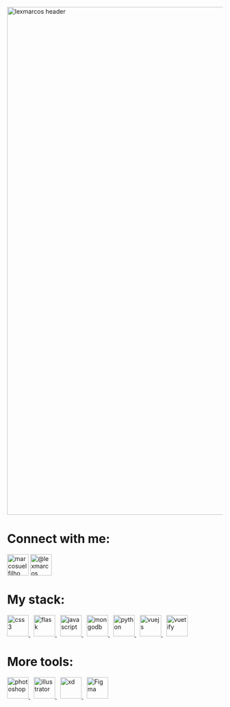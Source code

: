 <img
  align="center"
  src="https://i.imgur.com/rvFnjfe.png"
  alt="lexmarcos header"
  height="auto"
  width="1185"
/>

<h1 align="left">Connect with me:</h1>
<p align="left">
  <a href="https://linkedin.com/in/marcosuelfilho" target="blank"
    ><img
      align="center"
      src="https://i.imgur.com/UGuIqfM.png"
      alt="marcosuelfilho"
      height="50"
      width="50"
  /></a>
  <a href="https://medium.com/@lexmarcos" target="blank"
    ><img
      align="center"
      src="https://i.imgur.com/jWlJOVi.png"
      alt="@lexmarcos"
      height="50"
      width="50"
  /></a>
</p>

<h1 align="left">My stack:</h1>
<p align="left">
  <a href="https://www.w3schools.com/css/" target="_blank" style="margin-right: 8px;">
    <img
      src="https://i.imgur.com/WQwKQ48.png"
      alt="css3"
      width="50"
      height="50"
    />
  </a>
  <a href="https://flask.palletsprojects.com/" target="_blank" style="margin-right: 8px;">
    <img
      src="https://i.imgur.com/tAtkriN.png"
      alt="flask"
      width="50"
      height="50"
    />
  </a>
  <a
    href="https://developer.mozilla.org/en-US/docs/Web/JavaScript"
    target="_blank" style="margin-right: 8px;"
  >
    <img
      src="https://i.imgur.com/Pvre8YC.png"
      alt="javascript"
      width="50"
      height="50"
    />
  </a>
  <a href="https://www.mongodb.com/" target="_blank" style="margin-right: 8px;">
    <img
      src="https://i.imgur.com/CUgDH6Y.png"
      alt="mongodb"
      width="50"
      height="50"
    />
  </a>
  <a href="https://www.python.org" target="_blank" style="margin-right: 8px;">
    <img
      src="https://i.imgur.com/ihY0zjS.png"
      alt="python"
      width="50"
      height="50"
    />
  </a>
  <a href="https://vuejs.org/" target="_blank" style="margin-right: 8px;">
    <img
      src="https://i.imgur.com/olf58C4.png"
      alt="vuejs"
      width="50"
      height="50"
    />
  </a>
  <a href="https://vuetifyjs.com/en/" target="_blank" style="margin-right: 8px;">
    <img
      src="https://i.imgur.com/RFc7Vsy.png"
      alt="vuetify"
      width="50"
      height="50"
    />
  </a>
</p>

<h1 align="left">More tools:</h1>
<p align="left">
  <a href="https://www.photoshop.com/en" target="_blank" style="margin-right: 8px;">
    <img
      src="https://i.imgur.com/2gMoV3u.png"
      alt="photoshop"
      width="50"
      height="50"
    />
  </a>
  <a href="https://www.adobe.com/br/products/illustrator.html" target="_blank" style="margin-right: 8px;">
    <img
      src="https://i.imgur.com/JT1w21X.png"
      alt="illustrator"
      width="50"
      height="50"
    />
  </a>
  <a href="https://www.adobe.com/products/xd.html" target="_blank" style="margin-right: 8px;">
    <img
      src="https://i.imgur.com/vwxYQE1.png"
      alt="xd"
      width="50"
      height="50"
    />
  </a>
  <a href="https://www.adobe.com/products/xd.html" target="_blank" style="margin-right: 8px;">
    <img
      src="https://i.imgur.com/YQJxjav.png"
      alt="Figma"
      width="50"
      height="50"
    />
  </a>
</p>
